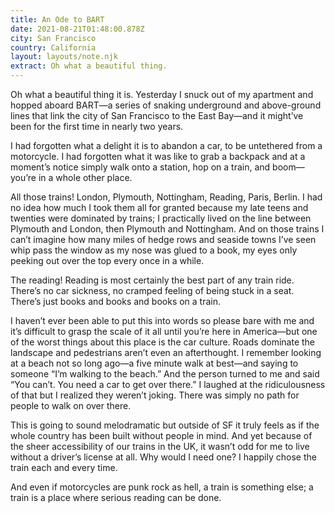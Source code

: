 ```yaml
---
title: An Ode to BART
date: 2021-08-21T01:48:00.878Z
city: San Francisco
country: California
layout: layouts/note.njk
extract: Oh what a beautiful thing.
---
```


Oh what a beautiful thing it is. Yesterday I snuck out of my apartment and hopped aboard BART—a series of snaking underground and above-ground lines that link the city of San Francisco to the East Bay—and it might’ve been for the first time in nearly two years.

I had forgotten what a delight it is to abandon a car, to be untethered from a motorcycle. I had forgotten what it was like to grab a backpack and at a moment’s notice simply walk onto a station, hop on a train, and boom—you’re in a whole other place.

All those trains! London, Plymouth, Nottingham, Reading, Paris, Berlin. I had no idea how much I took them all for granted because my late teens and twenties were dominated by trains; I practically lived on the line between Plymouth and London, then Plymouth and Nottingham. And on those trains I can’t imagine how many miles of hedge rows and seaside towns I’ve seen whip pass the window as my nose was glued to a book, my eyes only peeking out over the top every once in a while.

The reading! Reading is most certainly the best part of any train ride. There’s no car sickness, no cramped feeling of being stuck in a seat. There’s just books and books and books on a train.

I haven’t ever been able to put this into words so please bare with me and it’s difficult to grasp the scale of it all until you’re here in America—but one of the worst things about this place is the car culture. Roads dominate the landscape and pedestrians aren’t even an afterthought. I remember looking at a beach not so long ago—a five minute walk at best—and saying to someone “I’m walking to the beach.” And the person turned to me and said “You can’t. You need a car to get over there.” I laughed at the ridiculousness of that but I realized they weren’t joking. There was simply no path for people to walk on over there.

This is going to sound melodramatic but outside of SF it truly feels as if the whole country has been built without people in mind. And yet because of the sheer accessibility of our trains in the UK, it wasn’t odd for me to live without a driver’s license at all. Why would I need one? I happily chose the train each and every time.

And even if motorcycles are punk rock as hell, a train is something else; a train is a place where serious reading can be done.
